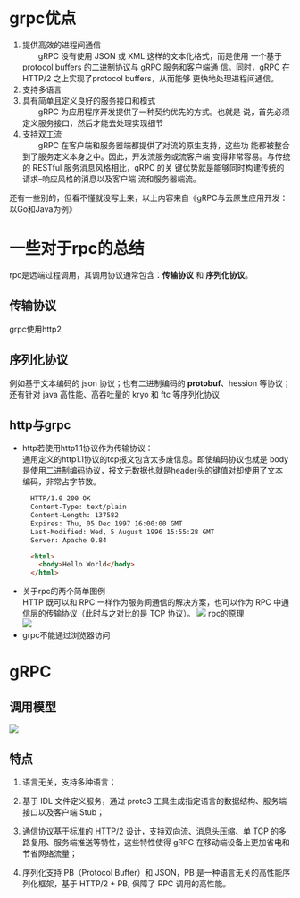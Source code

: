 # grpc优点
1. 提供高效的进程间通信\
　　gRPC 没有使用 JSON 或 XML 这样的文本化格式，而是使用
一个基于 protocol buffers 的二进制协议与 gRPC 服务和客户端通
信。同时，gRPC 在 HTTP/2 之上实现了protocol buffers，从而能够
更快地处理进程间通信。
2. 支持多语言
3. 具有简单且定义良好的服务接口和模式\
　　gRPC 为应用程序开发提供了一种契约优先的方式。也就是
说，首先必须定义服务接口，然后才能去处理实现细节
4. 支持双工流\
　　gRPC 在客户端和服务器端都提供了对流的原生支持，这些功
能都被整合到了服务定义本身之中。因此，开发流服务或流客户端
变得非常容易。与传统的 RESTful 服务消息风格相比，gRPC 的关
键优势就是能够同时构建传统的请求–响应风格的消息以及客户端
流和服务器端流。

还有一些别的，但看不懂就没写上来，以上内容来自《gRPC与云原生应用开发：以Go和Java为例》
# 一些对于rpc的总结
rpc是远端过程调用，其调用协议通常包含：**传输协议** 和 **序列化协议**。
## 传输协议
grpc使用http2
## 序列化协议
例如基于文本编码的 json 协议；也有二进制编码的 **protobuf**、hession 等协议；还有针对 java 高性能、高吞吐量的 kryo 和 ftc 等序列化协议
## http与grpc
* http若使用http1.1协议作为传输协议：\
  通用定义的http1.1协议的tcp报文包含太多废信息。即使编码协议也就是 body 是使用二进制编码协议，报文元数据也就是header头的键值对却使用了文本编码，非常占字节数。
  ```html
    HTTP/1.0 200 OK 
    Content-Type: text/plain
    Content-Length: 137582
    Expires: Thu, 05 Dec 1997 16:00:00 GMT
    Last-Modified: Wed, 5 August 1996 15:55:28 GMT
    Server: Apache 0.84

    <html>
      <body>Hello World</body>
    </html>
    ```
* 关于rpc的两个简单图例\
HTTP 既可以和 RPC 一样作为服务间通信的解决方案，也可以作为 RPC 中通信层的传输协议（此时与之对比的是 TCP 协议）。
![](rpc.jpg)
rpc的原理\
![](rpc2.png)
* grpc不能通过浏览器访问
# gRPC
## 调用模型
![](grpc-step.png)
## 特点
1. 语言无关，支持多种语言；

2. 基于 IDL 文件定义服务，通过 proto3 工具生成指定语言的数据结构、服务端接口以及客户端 Stub；

3. 通信协议基于标准的 HTTP/2 设计，支持双向流、消息头压缩、单 TCP 的多路复用、服务端推送等特性，这些特性使得 gRPC 在移动端设备上更加省电和节省网络流量；

4. 序列化支持 PB（Protocol Buffer）和 JSON，PB 是一种语言无关的高性能序列化框架，基于 HTTP/2 + PB, 保障了 RPC 调用的高性能。